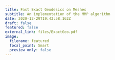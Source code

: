 ```yaml
---
title: Fast Exact Geodesics on Meshes
subtitle: An implementation of the MMP algorithm
date: 2020-12-29T19:43:58.162Z
draft: false
featured: false
external_link: files/ExactGeo.pdf
image:
  filename: featured
  focal_point: Smart
  preview_only: false
---
```

